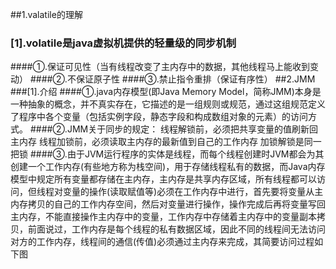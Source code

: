##1.valatile的理解
### [1].volatile是java虚拟机提供的轻量级的同步机制
####①.保证可见性（当有线程改变了主内存中的数据，其他线程马上能收到变动）
####②.不保证原子性
####③.禁止指令重排（保证有序性）
##2.JMM
###[1].介绍
####①.java内存模型(即Java Memory Model，简称JMM)本身是一种抽象的概念，并不真实存在，它描述的是一组规则或规范，通过这组规范定义了程序中各个变量（包括实例字段，静态字段和构成数组对象的元素）的访问方式。
####②.JMM关于同步的规定：
线程解锁前，必须把共享变量的值刷新回主内存
线程加锁前，必须读取主内存的最新值到自己的工作内存
加锁解锁是同一把锁
####③.由于JVM运行程序的实体是线程，而每个线程创建时JVM都会为其创建一个工作内存(有些地方称为栈空间)，用于存储线程私有的数据，而Java内存模型中规定所有变量都存储在主内存，主内存是共享内存区域，所有线程都可以访问，但线程对变量的操作(读取赋值等)必须在工作内存中进行，首先要将变量从主内存拷贝的自己的工作内存空间，然后对变量进行操作，操作完成后再将变量写回主内存，不能直接操作主内存中的变量，工作内存中存储着主内存中的变量副本拷贝，前面说过，工作内存是每个线程的私有数据区域，因此不同的线程间无法访问对方的工作内存，线程间的通信(传值)必须通过主内存来完成，其简要访问过程如下图